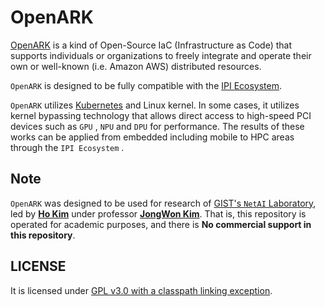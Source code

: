 # OpenARK

[OpenARK](https://github.com/SmartX-Team/openark) is a kind of Open-Source IaC (Infrastructure as Code) that supports individuals or organizations to freely integrate and operate their own or well-known (i.e. Amazon AWS) distributed resources.

`OpenARK` is designed to be fully compatible with the [IPI Ecosystem](https://github.com/ulagbulag/ipis).

`OpenARK` utilizes [Kubernetes](https://kubernetes.io/) and Linux kernel. In some cases, it utilizes kernel bypassing technology that allows direct access to high-speed PCI devices such as `GPU` , `NPU` and `DPU` for performance. The results of these works can be applied from embedded including mobile to HPC areas through the `IPI Ecosystem` .

## Note

`OpenARK` was designed to be used for research of [GIST's `NetAI` Laboratory](https://netai.smartx.kr/), led by [**Ho Kim**](https://github.com/kerryeon) under professor [**JongWon Kim**](https://netai.smartx.kr/people/professor). That is, this repository is operated for academic purposes, and there is **No commercial support in this repository**.

## LICENSE

It is licensed under [GPL v3.0 with a classpath linking exception](LICENSE).
